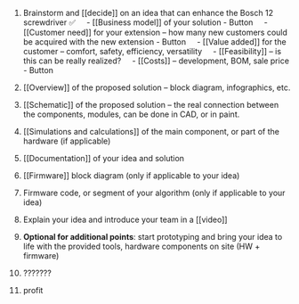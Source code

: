 1. Brainstorm and [[decide]] on an idea that can enhance the Bosch 12 screwdriver ✅
    - [[Business model]] of your solution - Button
    -  [[Customer need]] for your extension – how many new customers could be acquired with the new extension - Button
    - [[Value added]] for the customer – comfort, safety, efficiency, versatility 
    - [[Feasibility]] – is this can be really realized?
    - [[Costs]] – development, BOM, sale price - Button
2. [[Overview]] of the proposed solution – block diagram, infographics, etc.
3. [[Schematic]] of the proposed solution – the real connection between the components, modules, can be done in CAD, or in paint.
4. [[Simulations and calculations]] of the main component, or part of the hardware (if applicable)
5. [[Documentation]] of your idea and solution
6. [[Firmware]] block diagram (only if applicable to your idea)
7. Firmware code, or segment of your algorithm (only if applicable to your idea)
8. Explain your idea and introduce your team in a [[video]]
9. **Optional for additional points**: start prototyping and bring your idea to life with the provided tools, hardware components on site (HW + firmware)

10. ???????

11. profit